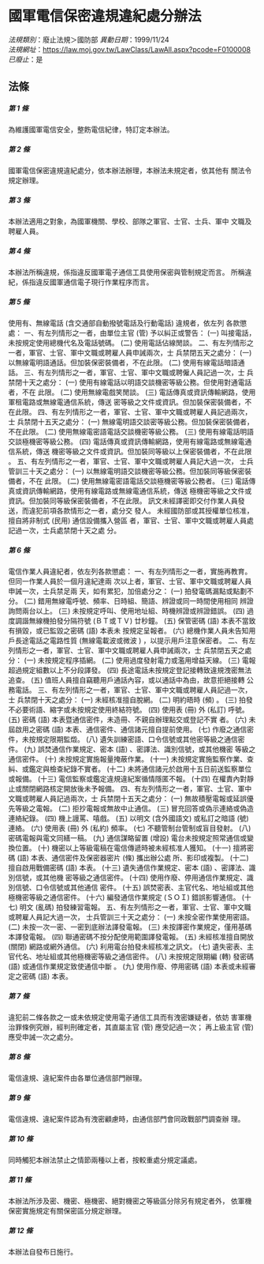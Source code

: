 # 國軍電信保密違規違紀處分辦法

*法規類別*：廢止法規＞國防部
*異動日期*：1999/11/24  
*法規網址*：https://law.moj.gov.tw/LawClass/LawAll.aspx?pcode=F0100008
*已廢止*：是


## 法條
##### 第 1 條
為維護國軍電信安全，整飭電信紀律，特訂定本辦法。

##### 第 2 條
國軍電信保密違規違紀處分，依本辦法辦理，本辦法未規定者，依其他有
關法令規定辦理。

##### 第 3 條
本辦法適用之對象，為國軍機關、學校、部隊之軍官、士官、士兵、軍中
文職及聘雇人員。

##### 第 4 條
本辦法所稱違規，係指違反國軍電子通信工具使用保密與管制規定而言。
所稱違紀，係指違反國軍通信電子現行作業程序而言。

##### 第 5 條
使用有、無線電話 (含交通部自動撥號電話及行動電話) 違規者，依左列
各款懲處：
一、有左列情形之一者，由單位主官 (管) 予以糾正或警告：
 (一) 叫接電話，未按規定使用總機代名及電話號碼。
 (二) 使用電話佔線閒談。
二、有左列情形之一者，軍官、士官、軍中文職或聘雇人員申誡兩次，士
    兵禁閉五天之處分：
 (一) 以無線電明語通話。但加裝保密裝備者，不在此限。
 (二) 使用有線電話暗語通話。
三、有左列情形之一者，軍官、士官、軍中文職或聘僱人員記過一次，士
    兵禁閉十天之處分：
 (一) 使用有線電話以明語交談機密等級公務。但使用對通電話者，不在
      此限。
 (二) 使用無線電戲笑閒談。
 (三) 電話傳真或資訊傳輸網路，使用軍租電路或無線電通信系統，傳送
      密等級之文件或資訊。但加裝保密裝備者，不在此限。
四、有左列情形之一者，軍官、士官、軍中文職或聘雇人員記過兩次，士
    兵禁閉十五天之處分：
 (一) 無線電明語交談密等級公務。但加裝保密裝備者，不在此限。
 (二) 使用無線電密語電話交談機密等級公務。
 (三) 使用有線電話明語交談極機密等級公務。
 (四) 電話傳真或資訊傳輸網路，使用有線電路或無線電通信系統，傳送
      機密等級之文件或資訊。但加裝同等級以上保密裝備者，不在此限
      。
五、有左列情形之一者，軍官、士官、軍中文職或聘雇人員記大過一次，
    士兵管訓三十天之處分：
 (一) 以無線電明語交談機密等級公務。但加裝同等級保密裝備者，不在
      此限。
 (二) 使用無線電密語電話交談極機密等級公務者。
 (三) 電話傳真或資訊傳輸網路，使用有線電路或無線電通信系統，傳送
      極機密等級之文件或資訊。但加裝同等級保密裝備者，不在此限。
訊文未經譯密即交付作業人員發送，而違犯前項各款情形之一者，處分交
發人。
未經國防部或其授權單位核准，擅自將非制式 (民用) 通信設備攜入營區
者，軍官、士官、軍中文職或聘雇人員處記過一次，士兵處禁閉十天之處
分。


##### 第 6 條
電信作業人員違紀者，依左列各款懲處：
一、有左列情形之一者，實施再教育。但同一作業人員於一個月違紀達兩
    次以上者，軍官、士官、軍中文職或聘雇人員申誡一次，士兵禁足兩
    天，如有累犯，加倍處分之：
 (一) 拍發電碼漏點或點劃不分。
 (二) 錯用無線電呼號、頻率、日時組、簡語、辨證或同一時間使用相同
      辨證詢問兩台以上。
 (三) 未按規定呼叫、使用地址組、時機辨證或辨證錯誤。
 (四) 過度調諧無線機拍發分隔符號 (ＢＴ或ＴＶ) 廿秒鐘。
 (五) 保管密碼 (語) 本表不當致有損毀，或已監毀之密碼 (語) 本表未
      按規定呈報者。
 (六) 總機作業人員未告知用戶長途電話之電路性質 (無線電載波或微波
      ) ，以提示用戶注意保密者。
二、有左列情形之一者，軍官、士官、軍中文職或聘雇人員申誡兩次，士
    兵禁閉五天之處分：
 (一) 未按規定程序插網。
 (二) 使用過度發射電力或濫用增益天線。
 (三) 電報超過規定組數以上不分段譯發。
 (四) 長途電話未按規定登記接轉致違規洩密無法追查。
 (五) 值班人員擅自竊聽用戶通話內容，或以通話中為由，故意拒絕接轉
      公務電話。
三、有左列情形之一者，軍官、士官、軍中文職或聘雇人員記過一次，士
    兵禁閉十天之處分：
 (一) 未經核准擅自脫網。
 (二) 明約晤時 (頻) 。
 (三) 拍發不必要術語、縮字或未按規定使用終結符號。
 (四) 使用表 (冊) 外 (私訂) 呼號。
 (五) 密碼 (語) 本表暨通信密件，未造冊、不親自辦理點交或登記不實
      者。
 (六) 未屆啟用之密碼 (語) 本表、通信密件、通信諸元擅自提前使用。
 (七) 作廢之通信密件，未按規定限期監燬。
 (八) 遺失訓練密語、口令信號或其他密等級之通信密件。
 (九) 誤焚通信作業規定、密本 (語) 、密譯法、識別信號，或其他機密
      等級之通信密件。
 (十) 未按規定實施報量掩蔽作業。
 (十一) 未按規定實施監察作業、查糾、或鑑定與檢查紀錄不實者。
 (十二) 未將通信諸元於啟用十五日前送監察單位或報備。
 (十三) 電信監察或鑑定違規違紀案循情隱匿不報。
 (十四) 在權責內對靜止或關閉網路核定開放後未予報備。
四、有左列情形之一者，軍官、士官、軍中文職或聘雇人員記過兩次，士
    兵禁閉十五天之處分：
 (一) 無故積壓電報或延誤優先等級之電報。
 (二) 拒抄電報或無故中止通信。
 (三) 冒充回答或偽示連絡或偽造連絡紀錄。
 (四) 機上謾罵、嘻戲。
 (五) 以明文 (含外國語文) 或私訂之暗語 (號) 連絡。
 (六) 使用表 (冊) 外 (私約) 頻率。
 (七) 不聽管制台管制或盲目發射。
 (八) 密碼電報與電文同繕一稿。
 (九) 通信謀略留置 (增設) 電台未按規定照常通信或變換位置。
 (十) 機密以上等級電稿在電信傳遞時被未經核准人獲知。
 (十一) 擅將密碼 (語) 本表、通信密件及保密器密片 (條) 攜出辦公處
        所、影印或複製。
 (十二) 擅自啟用戰備密碼 (語) 本表。
 (十三) 遺失通信作業規定、密本 (語) 、密譯法、識別信號，或其他機
        密等級之通信密件。
 (十四) 使用作廢、停用通信作業規定、識別信號、口令信號或其他通信
        密件。
 (十五) 誤焚密表、主官代名、地址組或其他極機密等級之通信密件。
 (十六) 編發通信作業規定 (ＳＯＩ) 錯誤影響通信。
 (十七) 明文 (亂碼) 拍發練習電報。
五、有左列情形之一者，軍官、士官、軍中文職或聘雇人員記大過一次，
    士兵管訓三十天之處分：
 (一) 未按全密作業使用密語。
 (二) 未按一次一密、一密到底辦法譯發電報。
 (三) 未按譯密作業規定，僅用基碼本譯發電報。
 (四) 聯通密碼不按分配使用範圍譯發電報。
 (五) 未經核准擅自開放 (關閉) 網路或網外通信。
 (六) 利用電台拍發未經核准之訊文。
 (七) 遺失密表、主官代名、地址組或其他極機密等級之通信密件。
 (八) 未按規定限期編 (轉) 發密碼 (語) 或通信作業規定致使通信中斷
      。
 (九) 使用作廢、停用密碼 (語) 本表或未經審定之密碼 (語) 本表。

##### 第 7 條
違犯前二條各款之一或未依規定使用電子通信工具而有洩密嫌疑者，依妨
害軍機治罪條例究辦，經判刑確定者，其直屬主官 (管) 應受記過一次；
再上級主官 (管) 應受申誡一次之處分。

##### 第 8 條
電信違規、違紀案件由各單位通信部門辦理。

##### 第 9 條
電信違規、違紀案件認為有洩密顧慮時，由通信部門會同政戰部門調查辦
理。

##### 第 10 條
同時觸犯本辦法禁止之情節兩種以上者，按較重處分規定議處。

##### 第 11 條
本辦法所涉及密、機密、極機密、絕對機密之等級區分除另有規定者外，
依軍機保密實施規定有關保密區分規定辦理。

##### 第 12 條
本辦法自發布日施行。


